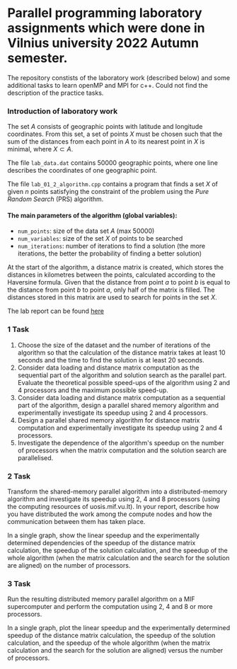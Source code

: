 # Parallel programming laboratory assignments which were done in Vilnius university 2022 Autumn semester.
The repository constists of the laboratory work (described below) and some additional tasks to learn openMP and MPI for c++. Could not find the description of the practice tasks. 

### Introduction of laboratory work

The set $A$ consists of geographic points with latitude and longitude coordinates. From this set, a set of points $X$ must be chosen such that the sum of the distances from each point in $A$ to its nearest point in $X$ is minimal, where $X \subset A$.

The file `lab_data.dat` contains 50000 geographic points, where one line describes the coordinates of one geographic point.

The file `lab_01_2_algorithm.cpp` contains a program that finds a set $X$ of given $n$ points satisfying the constraint of the problem using the *Pure Random Search* (PRS) algorithm.

#### The main parameters of the algorithm (global variables):
- `num_points`: size of the data set $A$ (max 50000)
- `num_variables`: size of the set $X$ of points to be searched
- `num_iterations`: number of iterations to find a solution (the more iterations, the better the probability of finding a better solution)

At the start of the algorithm, a distance matrix is created, which stores the distances in kilometres between the points, calculated according to the Haversine formula. Given that the distance from point $a$ to point $b$ is equal to the distance from point $b$ to point $a$, only half of the matrix is filled. The distances stored in this matrix are used to search for points in the set $X$.


The lab report can be found [here](/Labs/LabReport/LabReport.pdf)

### 1 Task
1. Choose the size of the dataset and the number of iterations of the algorithm so that the calculation of the distance matrix takes at least 10 seconds and the time to find the solution is at least 20 seconds.
2. Consider data loading and distance matrix computation as the sequential part of the algorithm and solution search as the parallel part. Evaluate the theoretical possible speed-ups of the algorithm using 2 and 4 processors and the maximum possible speed-up.
3. Consider data loading and distance matrix computation as a sequential part of the algorithm, design a parallel shared memory algorithm and experimentally investigate its speedup using 2 and 4 processors.
4. Design a parallel shared memory algorithm for distance matrix computation and experimentally investigate its speedup using 2 and 4 processors.
5. Investigate the dependence of the algorithm's speedup on the number of processors when the matrix computation and the solution search are parallelised.

### 2 Task
Transform the shared-memory parallel algorithm into a distributed-memory algorithm and investigate its speedup using 2, 4 and 8 processors (using the computing resources of uosis.mif.vu.lt). In your report, describe how you have distributed the work among the compute nodes and how the communication between them has taken place.

In a single graph, show the linear speedup and the experimentally determined dependencies of the speedup of the distance matrix calculation, the speedup of the solution calculation, and the speedup of the whole algorithm (when the matrix calculation and the search for the solution are aligned) on the number of processors.

### 3 Task

Run the resulting distributed memory parallel algorithm on a MIF supercomputer and perform the computation using 2, 4 and 8 or more processors.

In a single graph, plot the linear speedup and the experimentally determined speedup of the distance matrix calculation, the speedup of the solution calculation, and the speedup of the whole algorithm (when the matrix calculation and the search for the solution are aligned) versus the number of processors.
